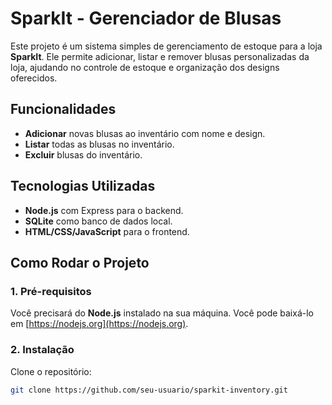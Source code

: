 # SparkIt - Gerenciador de Blusas

Este projeto é um sistema simples de gerenciamento de estoque para a loja **SparkIt**. Ele permite adicionar, listar e remover blusas personalizadas da loja, ajudando no controle de estoque e organização dos designs oferecidos.

## Funcionalidades

- **Adicionar** novas blusas ao inventário com nome e design.
- **Listar** todas as blusas no inventário.
- **Excluir** blusas do inventário.

## Tecnologias Utilizadas

- **Node.js** com Express para o backend.
- **SQLite** como banco de dados local.
- **HTML/CSS/JavaScript** para o frontend.

## Como Rodar o Projeto

### 1. Pré-requisitos

Você precisará do **Node.js** instalado na sua máquina. Você pode baixá-lo em [https://nodejs.org](https://nodejs.org).

### 2. Instalação

Clone o repositório:

```bash
git clone https://github.com/seu-usuario/sparkit-inventory.git
